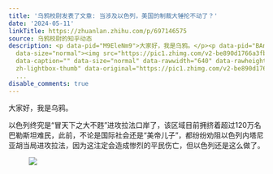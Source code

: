 ```yaml
---
title: '乌鸦校尉发表了文章: 当涉及以色列，美国的制裁大锤抡不动了？'
date: '2024-05-11'
linkTitle: https://zhuanlan.zhihu.com/p/697146575
source: 乌鸦校尉的知乎动态
description: <p data-pid="M9EleNm9">大家好，我是乌鸦。</p><p data-pid="BAnXrHCT">以色列终究是“冒天下之大不韪”进攻拉法口岸了，该区域目前拥挤着超过120万名巴勒斯坦难民，此前，不论是国际社会还是“美帝儿子”，都纷纷劝阻以色列内塔尼亚胡当局进攻拉法，因为这注定会造成惨烈的平民伤亡，但以色列还是这么做了。</p><figure
  data-size="normal"><img src="https://pic1.zhimg.com/v2-be890d1766a3fbab7456bccefe7b45fc_1440w.jpg"
  data-caption="" data-size="normal" data-rawwidth="640" data-rawheight="359" class="origin_image
  zh-lightbox-thumb" data-original="https://pic1.zhimg.com/v2-be890d1766a3fbab7456bccefe7b45fc_r.jpg"
  ...
disable_comments: true
---
```

<p data-pid="M9EleNm9">大家好，我是乌鸦。</p><p data-pid="BAnXrHCT">以色列终究是“冒天下之大不韪”进攻拉法口岸了，该区域目前拥挤着超过120万名巴勒斯坦难民，此前，不论是国际社会还是“美帝儿子”，都纷纷劝阻以色列内塔尼亚胡当局进攻拉法，因为这注定会造成惨烈的平民伤亡，但以色列还是这么做了。</p><figure data-size="normal"><img src="https://pic1.zhimg.com/v2-be890d1766a3fbab7456bccefe7b45fc_1440w.jpg" data-caption="" data-size="normal" data-rawwidth="640" data-rawheight="359" class="origin_image zh-lightbox-thumb" data-original="https://pic1.zhimg.com/v2-be890d1766a3fbab7456bccefe7b45fc_r.jpg" ...